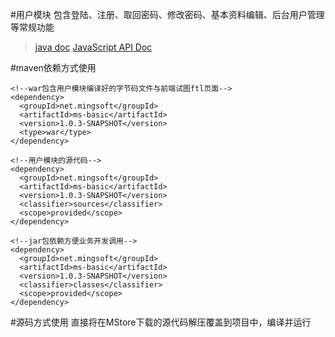 #用户模块
包含登陆、注册、取回密码、修改密码、基本资料编辑、后台用户管理等常规功能
> [java doc](http://api.ms.mingsoft.net/people)
> [JavaScript API Doc](http://ms.mingsoft.net/html/86/6507/6511/index.html)

#maven依赖方式使用
```
<!--war包含用户模块编译好的字节码文件与前端试图ftl页面-->
<dependency>
  <groupId>net.mingsoft</groupId>
  <artifactId>ms-basic</artifactId>
  <version>1.0.3-SNAPSHOT</version>
  <type>war</type>
</dependency>

<!--用户模块的源代码-->
<dependency>
  <groupId>net.mingsoft</groupId>
  <artifactId>ms-basic</artifactId>
  <version>1.0.3-SNAPSHOT</version>
  <classifier>sources</classifier>
  <scope>provided</scope>
</dependency>

<!--jar包依赖方便业务开发调用-->
<dependency>
  <groupId>net.mingsoft</groupId>
  <artifactId>ms-basic</artifactId>
  <version>1.0.3-SNAPSHOT</version>
  <classifier>classes</classifier>
  <scope>provided</scope>
</dependency> 
```
#源码方式使用
直接将在MStore下载的源代码解压覆盖到项目中，编译并运行
